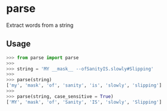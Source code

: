 # parse
Extract words from a string

## Usage
```python
>>> from parse import parse
>>>
>>> string = 'MY __mask__ --ofSanityIS.slowly#Slipping'
>>>
>>> parse(string)
['my', 'mask', 'of', 'sanity', 'is', 'slowly', 'slipping']
>>>
>>> parse(string, case_sensitive = True)
['MY', 'mask', 'of', 'Sanity', 'IS', 'slowly', 'Slipping']
```